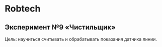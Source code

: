 # Robtech
## Эксперимент №9 «Чистильщик»

Цель: научиться считывать и обрабатывать показания датчика линии.
